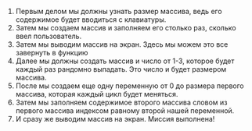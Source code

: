 1. Первым делом мы должны узнать размер массива, ведь его содержимое будет вводиться с клавиатуры. 
2. Затем мы создаем массив и заполняем его столько раз, сколько ввел пользователь. 
3. Затем мы выводим массив на экран. Здесь мы можем это все завернуть в функцию 
4. Далее мы должны создать массив и число от 1-3, которое будет каждый раз рандомно выпадать. Это число и будет размером массива. 
5. После мы создаем еще одну переменную от 0 до размера первого массива, которая каждый цикл будет меняться. 
6. Затем мы заполняем содержимое второго массива словом из первого массива индексом равному второй нашей переменной. 
7. И сразу же выводим массив на экран. Миссия выполнена!
